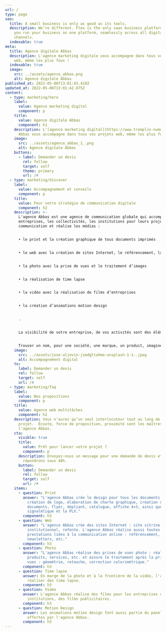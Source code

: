 ```yaml
---
url: /
type: page
seo:
  title: A small business is only as good as its tools.
  description: We’re different. Flex is the only saas business platform that lets
    you run your business on one platform, seamlessly across all digital
    channels.
  indexable: true
meta:
  title: Agence digitale Abbas
  description: L'agence marketing digitale vous accompagne dans tous vos projets
    web, même les plus fous !
  indexable: true
  image:
    src: ../assets/agence_abbas.png
    alt: Agence digitale Abbas
published_at: 2022-05-06T13:01:43.410Z
updated_at: 2022-05-06T13:01:42.875Z
content:
  - type: marketing/hero
    label:
      value: Agence marketing digital
      component: p
    title:
      value: Agence digitale Abbas
      component: h1
    description: L'[agence marketing digital](https://www.tremplin-numerique.org/)
      Abbas vous accompagne dans tous vos projets web, même les plus fous !
    image:
      src: ../assets/agence_abbas_1_.png
      alt: Agence digitale Abbas
    buttons:
      - label: Demander un devis
        rel: follow
        target: self
        theme: primary
        url: /#
  - type: marketing/discover
    label:
      value: Accompagnement et conseils
      component: p
    title:
      value: Pour votre stratégie de communication digitale
      component: h2
    description: >-
      L'agence Abbas est une agence de communication globale qui accompagne les
      entreprises, les collectivités, les institutions pour leurs projets de
      communication et réalise les médias :


      • le print et la création graphique de tous documents imprimés


      • le web avec la création de sites Internet, le référencement, la création et l’envoi de newsletter et d’emailing


      • la photo avec la prise de vues et le traitement d’images


      • la réalisation de time lapse


      • la vidéo avec la réalisation de films d’entreprises


      • la création d’animations motion design


      .


      La visibilité de votre entreprise, de vos activités sont des éléments clés pour votre développement. L'agence Abbas va en plusieurs étapes vous aider à optimiser, améliorer votre positionnement.


      Trouver un nom, pour une société, une marque, un produit, imaginer un slogan, une accroche, tant textuelle que visuelle, rédiger des textes, trouver une déclinaison en image d’un concept, définir les médias les plus efficaces pour diffuser un message, ce sont quelques-unes des actions qu’une agence de communication globale telle que Abbas peut proposer.
    image:
      src: ../assets/jose-aljovin-jzmdgltahmo-unsplash-1-1-.jpeg
      alt: Accompagnement digital
    to:
      label: Demander un devis
      rel: follow
      target: self
      url: /#
  - type: marketing/faq
    label:
      value: Nos propositions
      component: p
    title:
      value: Agence web multitâches
      component: h2
    description: Vous n’aurez qu’un seul interlocuteur tout au long de votre
      projet.  Écoute, force de proposition, proximité sont les maîtres mots de
      l'agence Abbas.
    cta:
      visible: true
      title:
        value: Prêt pour lancer votre projet ?
        component: p
      description: Envoyez-nous un message pour une demande de devis et nous vous
        répondrons sous 48h.
      button:
        label: Demander un devis
        rel: follow
        target: self
        url: /#
    items:
      - question: Print
        answer: "L'agence Abbas crée le design pour tous les documents imprimés :
          création de logo, élaboration de charte graphique, création de
          documents, flyer, dépliant, catalogue, affiche 4×3, ainsi que pour la
          signalétique et la PLV."
        component: h3
      - question: Web
        answer: "L'agence Abbas crée des sites Internet : site vitrine, site
          institutionnel, refonte. L'agence Abbas réalise aussi toutes les
          prestations liées à la communication online : référencement,
          newsletters, etc."
        component: h3
      - question: Photo
        answer: "L'agence Abbas réalise des prises de vues photo : réalisations,
          produits, services, etc. et assure le traitement après la prise de
          vues : géométrie, retouche, correction colorimétrique."
        component: h3
      - question: Time lapse
        answer: En marge de la photo et à la frontière de la vidéo, l'agence Abbas peut
          réaliser des time lapse.
        component: h3
      - question: Vidéo
        answer: L'agence Abbas réalise des films pour les entreprises ou les
          institutions, des films publicitaires.
        component: h3
      - question: Motion Design
        answer: Les animations motion design font aussi partie du panel des prestations
          offertes par l'agence Abbas.
        component: h3
---
```

